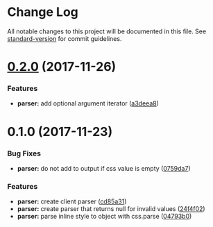 # Change Log

All notable changes to this project will be documented in this file. See [standard-version](https://github.com/conventional-changelog/standard-version) for commit guidelines.

<a name="0.2.0"></a>
# [0.2.0](https://github.com/remarkablemark/style-to-object/compare/v0.1.0...v0.2.0) (2017-11-26)


### Features

* **parser:** add optional argument iterator ([a3deea8](https://github.com/remarkablemark/style-to-object/commit/a3deea8))



<a name="0.1.0"></a>
# 0.1.0 (2017-11-23)


### Bug Fixes

* **parser:** do not add to output if css value is empty ([0759da7](https://github.com/remarkablemark/style-to-object/commit/0759da7))


### Features

* **parser:** create client parser ([cd85a31](https://github.com/remarkablemark/style-to-object/commit/cd85a31))
* **parser:** create parser that returns null for invalid values ([24f4f02](https://github.com/remarkablemark/style-to-object/commit/24f4f02))
* **parser:** parse inline style to object with css.parse ([04793b0](https://github.com/remarkablemark/style-to-object/commit/04793b0))
